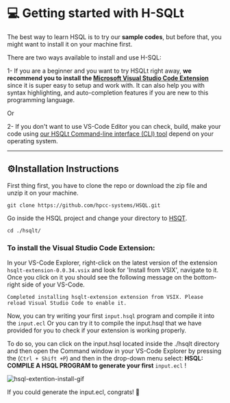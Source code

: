 # 💻 Getting started with H-SQLt

The best way to learn HSQL is to try our <b>sample codes</b>, but before that, you might want to install it on your machine first.

There are two ways available to install and use H-SQL: 

1- If you are a beginner and you want to try HSQLt right away, <b>we recommend you to install the [Microsoft Visual Studio Code Extension](#VS-Code-Extension-installation)</b> since it is super easy to setup and work with. It can also help you with syntax highlighting, and auto-completion features if you are new to this programming language. 

Or

2- If you don't want to use VS-Code Editor you can check, build, make your code using [our HSQLt Command-line interface (CLI) tool](#Command-Line-Interface-tool-installation) depend on your operating system.

<hr>

## ⚙️Installation Instructions

First thing first, you have to clone the repo or download the zip file and unzip it on your machine.

```
git clone https://github.com/hpcc-systems/HSQL.git
```

Go inside the HSQL project and change your directory to [HSQT](hsqlt).

```
cd ./hsqlt/
```

### To install the Visual Studio Code Extension:

In your VS-Code Explorer, right-click on the latest version of the extension `hsqlt-extension-0.0.34.vsix` and look for 'Install from VSIX', navigate to it. Once you click on it you should see the following message on the bottom-right side of your VS-Code.

```
Completed installing hsqlt-extension extension from VSIX. Please reload Visual Studio Code to enable it.
```

Now, you can try writing your first `input.hsql` program and compile it into the `input.ecl` Or you can try it to compile the input.hsql that we have provided for you to check if your extension is working properly.

To do so, you can click on the input.hsql located inside the ./hsqlt directory and then open the Command window in your VS-Code Explorer by pressing the (`Ctrl + Shift +P`) and then in the drop-down menu select: <b>HSQL: COMPILE A HSQL PROGRAM to generate your first</b> `input.ecl` !

<!-- ![Giffy_To_Test](.\Animations_Gif\hsql-extention-install.gif) -->
![hsql-extention-install-gif](https://github.com/hpcc-systems/HSQL/blob/dev/hsqlt/Animations_Gif/hsql-extention-install.gif "Logo Title Text 1")

If you could generate the input.ecl, congrats! 🙌

